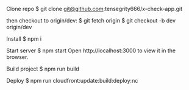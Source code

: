 Clone repo
$ git clone git@github.com:tensegrity666/x-check-app.git

then checkout to origin/dev:
$ git fetch origin
$ git checkout -b dev origin/dev

Install
$ npm i

Start server
$ npm start
Open http://localhost:3000 to view it in the browser.

Build project
$ npm run build


Deploy
$ npm run cloudfront:update:build:deploy:nc